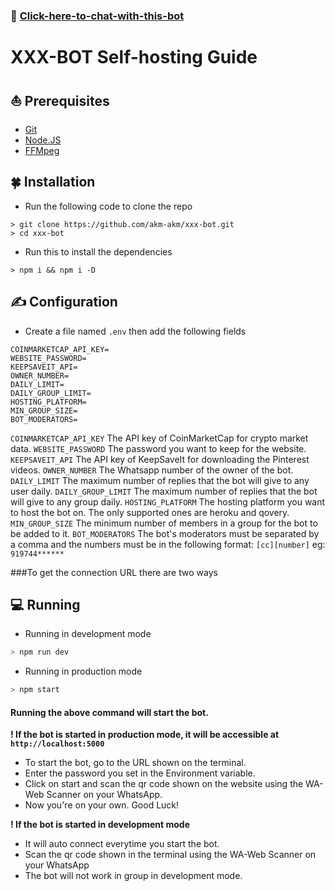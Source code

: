 ### 🤖 [Click-here-to-chat-with-this-bot](http://wa.me/+17122205956?text=help)

# XXX-BOT Self-hosting Guide

## ⛵ Prerequisites

- [Git](https://git-scm.com/)
- [Node.JS](https://nodejs.org/en/)
- [FFMpeg](https://ffmpeg.org/download.html)

## 🍀 Installation

- Run the following code to clone the repo

```SH
> git clone https://github.com/akm-akm/xxx-bot.git
> cd xxx-bot
```

- Run this to install the dependencies

```SH
> npm i && npm i -D
```

## ✍ Configuration

- Create a file named `.env` then add the following fields

```env
COINMARKETCAP_API_KEY=
WEBSITE_PASSWORD=
KEEPSAVEIT_API=
OWNER_NUMBER=
DAILY_LIMIT=
DAILY_GROUP_LIMIT=
HOSTING_PLATFORM=
MIN_GROUP_SIZE=
BOT_MODERATORS=
```

`COINMARKETCAP_API_KEY` The API key of CoinMarketCap for crypto market data.
`WEBSITE_PASSWORD` The password you want to keep for the website.
`KEEPSAVEIT_API` The API key of KeepSaveIt for downloading the Pinterest videos.
`OWNER_NUMBER` The Whatsapp number of the owner of the bot.
`DAILY_LIMIT` The maximum number of replies that the bot will give to any user daily.
`DAILY_GROUP_LIMIT` The maximum number of replies that the bot will give to any group daily.
`HOSTING_PLATFORM` The hosting platform you want to host the bot on. The only supported ones are heroku and qovery.
`MIN_GROUP_SIZE` The minimum number of members in a group for the bot to be added to it.
`BOT_MODERATORS` The bot's moderators must be separated by a comma and the numbers must be in the following format: `[cc][number]` eg: `919744******`


###To get the connection URL there are two ways


## 💻 Running

- Running in development mode

```sh
> npm run dev
```

- Running in production mode

```sh
> npm start
```

#### Running the above command will start the bot.

**! If the bot is started in production mode, it will be accessible at `http://localhost:5000`**

- To start the bot, go to the URL shown on the terminal.
- Enter the password you set in the Environment variable.
- Click on start and scan the qr code shown on the website using the WA-Web Scanner on your WhatsApp.
- Now you're on your own. Good Luck!

**! If the bot is started in development mode**

- It will auto connect everytime you start the bot.
- Scan the qr code shown in the terminal using the WA-Web Scanner on your WhatsApp
- The bot will not work in group in development mode.
